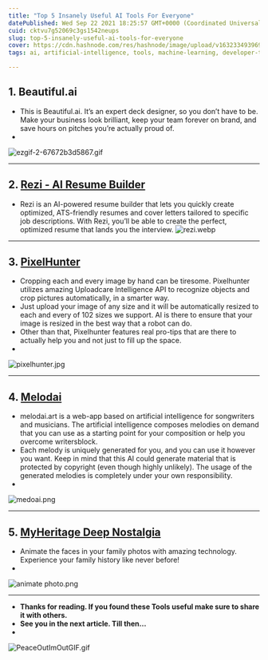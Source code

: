 ```yaml
---
title: "Top 5 Insanely Useful AI Tools For Everyone"
datePublished: Wed Sep 22 2021 18:25:57 GMT+0000 (Coordinated Universal Time)
cuid: cktvu7g52069c3gs1542neups
slug: top-5-insanely-useful-ai-tools-for-everyone
cover: https://cdn.hashnode.com/res/hashnode/image/upload/v1632334939695/X-PqvyY5j.png
tags: ai, artificial-intelligence, tools, machine-learning, developer-tools

---
```


## 1. Beautiful.ai
- This is Beautiful.ai. It’s an expert deck designer, so you don’t have to be. Make your business look brilliant, keep your team forever on brand, and save hours on pitches you’re actually proud of.
- 
![ezgif-2-67672b3d5867.gif](https://cdn.hashnode.com/res/hashnode/image/upload/v1632333541591/0JCstmBJY.gif)

--------

## 2. [Rezi - AI Resume Builder](https://app.rezi.ai/)
- Rezi is an AI-powered resume builder that lets you quickly create optimized, ATS-friendly resumes and cover letters tailored to specific job descriptions.
With Rezi, you’ll be able to create the perfect, optimized resume that lands you the interview.
![rezi.webp](https://cdn.hashnode.com/res/hashnode/image/upload/v1632333704773/9nzGQjmY-.webp)

-------

## 3. [PixelHunter](https://pixelhunter.io/)
- Cropping each and every image by hand can be tiresome. Pixelhunter utilizes amazing Uploadcare Intelligence API to recognize objects and crop pictures automatically, in a smarter way.
- Just upload your image of any size and it will be automatically resized to each and every of 102 sizes we support. AI is there to ensure that your image is resized in the best way that a robot can do.
- Other than that, Pixelhunter features real pro-tips that are there to actually help you and not just to fill up the space.
- 
![pixelhunter.jpg](https://cdn.hashnode.com/res/hashnode/image/upload/v1632333842903/eoRuZ7RgY.jpeg)

--------

## 4. [Melodai](https://melodai.art/)
- melodai.art is a web-app based on artificial intelligence for songwriters and musicians. The artificial intelligence composes melodies on demand that you can use as a starting point for your composition or help you overcome writersblock.
- Each melody is uniquely generated for you, and you can use it however you want. Keep in mind that this AI could generate material that is protected by copyright (even though highly unlikely). The usage of the generated melodies is completely under your own responsibility.
- 
![medoai.png](https://cdn.hashnode.com/res/hashnode/image/upload/v1632334165305/5_aoWQZli.png)

-----------

## 5. [MyHeritage Deep Nostalgia](https://www.myheritage.com/deep-nostalgia)
- Animate the faces in your family photos with amazing technology. Experience your family history like never before!
- 
![animate photo.png](https://cdn.hashnode.com/res/hashnode/image/upload/v1632334395962/baVU6kYkI.png)

----------

- **Thanks for reading. If you found these Tools useful make sure to share it with others.**
- **See you in the next article. Till then...**
- 
![PeaceOutImOutGIF.gif](https://cdn.hashnode.com/res/hashnode/image/upload/v1632335100516/jbybJ2KuG.gif)
